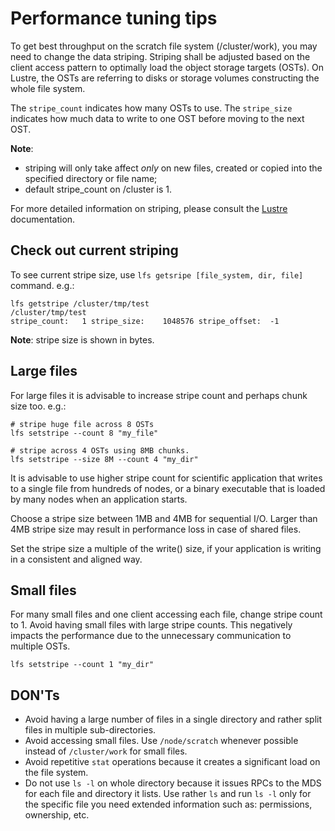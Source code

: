# Performance tuning tips

To get best throughput on the scratch file system (/cluster/work), you may
need to change the data striping. Striping shall be adjusted based on the
client access pattern to optimally load the object storage targets (OSTs).
On Lustre, the OSTs are referring to disks or storage volumes constructing the
whole file system.

The `stripe_count` indicates how many OSTs to use.
The `stripe_size` indicates how much data to write to one OST before moving to 
the next OST.

**Note**: 
* striping will only take affect *only* on new files, created or copied
 into the specified directory or file name;
* default stripe_count on /cluster is 1.

For more detailed information on striping, please consult the
[Lustre](http://lustre.org) documentation.

## Check out current striping

To see current stripe size, use `lfs getsripe [file_system, dir, file]`
command. e.g.:

```
lfs getstripe /cluster/tmp/test
/cluster/tmp/test
stripe_count:   1 stripe_size:    1048576 stripe_offset:  -1
```
**Note**: stripe size is shown in bytes.

## Large files

For large files it is advisable to increase stripe count and perhaps chunk size
too. e.g.:

```
# stripe huge file across 8 OSTs
lfs setstripe --count 8 "my_file"

# stripe across 4 OSTs using 8MB chunks.
lfs setstripe --size 8M --count 4 "my_dir"
```

It is advisable to use higher stripe count for scientific application that 
writes to a single file from hundreds of nodes, or a binary executable that 
is loaded by many nodes when an application starts.

Choose a stripe size between 1MB and 4MB for sequential I/O. Larger than 4MB 
stripe size may result in performance loss in case of shared files.

Set the stripe size a multiple of the write() size, if your application is
writing in a consistent and aligned way.

## Small files

For many small files and one client accessing each file, change stripe count to 1.
Avoid having small files with large stripe counts. This negatively impacts the 
performance due to the unnecessary communication to multiple OSTs.

    lfs setstripe --count 1 "my_dir"


## DON'Ts

* Avoid having a large number of files in a single directory and rather split
	files in multiple sub-directories.
* Avoid accessing small files. Use `/node/scratch` whenever possible instead
	of `/cluster/work` for small files.
* Avoid repetitive `stat` operations because it creates a significant load on
	the file system.
* Do not use `ls -l` on whole directory because it issues RPCs to the MDS for
	each file and directory it lists. Use rather `ls` and run `ls -l` only for
	the specific file you need extended information such as: permissions,
	ownership, etc.
